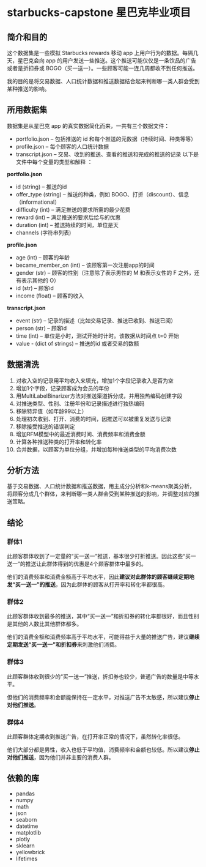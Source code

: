 # starbucks-capstone 星巴克毕业项目
## 简介和目的
这个数据集是一些模拟 Starbucks rewards 移动 app 上用户行为的数据。每隔几天，星巴克会向 app 的用户发送一些推送。这个推送可能仅仅是一条饮品的广告或者是折扣券或 BOGO（买一送一）。一些顾客可能一连几周都收不到任何推送。

我的目的是将交易数据、人口统计数据和推送数据结合起来判断哪一类人群会受到某种推送的影响。

## 所用数据集
数据集是从星巴克 app 的真实数据简化而来，一共有三个数据文件：

* portfolio.json – 包括推送的 id 和每个推送的元数据（持续时间、种类等等）
* profile.json – 每个顾客的人口统计数据
* transcript.json – 交易、收到的推送、查看的推送和完成的推送的记录
以下是文件中每个变量的类型和解释 ：

**portfolio.json**

* id (string) – 推送的id
* offer_type (string) – 推送的种类，例如 BOGO、打折（discount）、信息（informational）
* difficulty (int) – 满足推送的要求所需的最少花费
* reward (int) – 满足推送的要求后给与的优惠
* duration (int) – 推送持续的时间，单位是天
* channels (字符串列表)

**profile.json**

* age (int) – 顾客的年龄
* became_member_on (int) – 该顾客第一次注册app的时间
* gender (str) – 顾客的性别（注意除了表示男性的 M 和表示女性的 F 之外，还有表示其他的 O）
* id (str) – 顾客id
* income (float) – 顾客的收入

**transcript.json**

* event (str) – 记录的描述（比如交易记录、推送已收到、推送已阅）
* person (str) – 顾客id
* time (int) – 单位是小时，测试开始时计时。该数据从时间点 t=0 开始
* value - (dict of strings) – 推送的id 或者交易的数额


## 数据清洗
1. 对收入空的记录用平均收入来填充，增加1个字段记录收入是否为空
2. 增加1个字段，记录顾客成为会员的年份
3. 用MultiLabelBinarizer方法对推送渠道拆分成，并用独热编码创建字段
4. 对推送类型、性别、注册年份和记录描述进行独热编码
5. 移除特异值（如年龄99以上）
6. 处理初次收到、打开、消费的时间，因推送可以被重复发送与记录
7. 移除接受推送的错误判定
8. 增加RFM模型中的最近消费时间、消费频率和消费金额
9. 计算各种推送种类的打开率和转化率
10. 合并数据，以顾客为单位分组，并增加每种推送类型的平均消费次数

## 分析方法
基于交易数据、人口统计数据和推送数据，用主成分分析和k-means聚类分析，将顾客分成几个群体，来判断哪一类人群会受到某种推送的影响，并调整对应的推送策略。


## 结论
### 群体1
此顾客群体收到了一定量的“买一送一”推送，基本很少打折推送。因此这些“买一送一”的推送让此群体得到的优惠是4个顾客群体中最多的。

他们的消费频率和消费金额高于平均水平，因此**建议对此群体的顾客继续定期地发“买一送一”的推送**，因为此群体的顾客从打开率和转化率都很高。

### 群体2
此顾客群体收到最多的推送，其中“买一送一”和折扣券的转化率都很好，而且性别是其他的人数比其他群体都多。

他们的消费金额和消费频率高于平均水平，可能得益于大量的推送广告，建议**继续定期发送“买一送一”和折扣券**来刺激他们消费。

### 群体3
此顾客群体收到很少的“买一送一”推送，折扣券也较少，普通广告的数量是中等水平。

但他们的消费频率和金额能保持在一定水平，对推送广告不太敏感，所以建议**停止对他们推送**。

### 群体4
此顾客群体定期收到推送广告，在打开率正常的情况下，虽然转化率很低。

他们大部分都是男性，收入也低于平均值，消费频率和金额也较低。所以建议**停止对他们推送**，因为他们并非主要的消费人群。


## 依赖的库
* pandas
* numpy
* math
* json
* seaborn
* datetime
* matplotlib
* plotly
* sklearn
* yellowbrick
* lifetimes